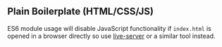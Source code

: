 ## Plain Boilerplate (HTML/CSS/JS)

ES6 module usage will disable JavaScript functionality if `index.html` is opened in a browser directly so use [live-server](https://github.com/tapio/live-server) or a similar tool instead.
